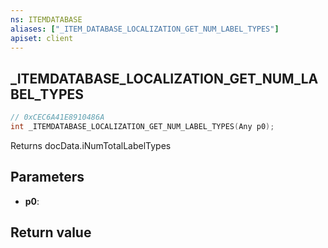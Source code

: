 ```yaml
---
ns: ITEMDATABASE
aliases: ["_ITEM_DATABASE_LOCALIZATION_GET_NUM_LABEL_TYPES"]
apiset: client
---
```

## _ITEMDATABASE_LOCALIZATION_GET_NUM_LABEL_TYPES

```c
// 0xCEC6A41E8910486A
int _ITEMDATABASE_LOCALIZATION_GET_NUM_LABEL_TYPES(Any p0);
```

Returns docData.iNumTotalLabelTypes

## Parameters
* **p0**:

## Return value


